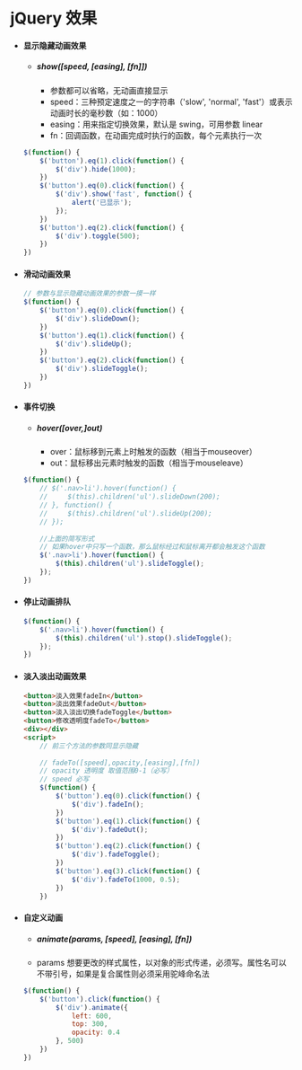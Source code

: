 # jQuery 效果

- #### 显示隐藏动画效果

  - ##### show([speed, [easing], [fn]])

    - 参数都可以省略，无动画直接显示
    - speed：三种预定速度之一的字符串（'slow', 'normal', 'fast'）或表示动画时长的毫秒数（如：1000）
    - easing：用来指定切换效果，默认是 swing，可用参数 linear
    - fn：回调函数，在动画完成时执行的函数，每个元素执行一次

  ```js
  $(function() {
      $('button').eq(1).click(function() {
          $('div').hide(1000);
      })
      $('button').eq(0).click(function() {
          $('div').show('fast', function() {
              alert('已显示');
          });
      })
      $('button').eq(2).click(function() {
          $('div').toggle(500);
      })
  })
  ```

  

- #### 滑动动画效果

  ```js
  // 参数与显示隐藏动画效果的参数一摸一样
  $(function() {
      $('button').eq(0).click(function() {
          $('div').slideDown();
      })
      $('button').eq(1).click(function() {
          $('div').slideUp();
      })
      $('button').eq(2).click(function() {
          $('div').slideToggle();
      })
  })
  ```

  

- #### 事件切换

  - ##### hover([over,]out)

    - over：鼠标移到元素上时触发的函数（相当于mouseover）
    - out：鼠标移出元素时触发的函数（相当于mouseleave）

  ```js
  $(function() {
      // $('.nav>li').hover(function() {
      //     $(this).children('ul').slideDown(200);
      // }, function() {
      //     $(this).children('ul').slideUp(200);
      // });
    
      //上面的简写形式
      // 如果hover中只写一个函数，那么鼠标经过和鼠标离开都会触发这个函数
      $('.nav>li').hover(function() {
          $(this).children('ul').slideToggle();
      });
  })
  ```

  

- #### 停止动画排队

  ```js
  $(function() {
      $('.nav>li').hover(function() {
          $(this).children('ul').stop().slideToggle();
      });
  })
  ```

  

- #### 淡入淡出动画效果

  ```html
  <button>淡入效果fadeIn</button>
  <button>淡出效果fadeOut</button>
  <button>淡入淡出切换fadeToggle</button>
  <button>修改透明度fadeTo</button>
  <div></div>
  <script>
      // 前三个方法的参数同显示隐藏
    
      // fadeTo([speed],opacity,[easing],[fn])
      // opacity 透明度 取值范围0-1（必写）
      // speed 必写
      $(function() {
          $('button').eq(0).click(function() {
              $('div').fadeIn();
          })
          $('button').eq(1).click(function() {
              $('div').fadeOut();
          })
          $('button').eq(2).click(function() {
              $('div').fadeToggle();
          })
          $('button').eq(3).click(function() {
              $('div').fadeTo(1000, 0.5);
          })
      })
  ```

  

- #### 自定义动画

  - ##### animate(params, [speed], [easing], [fn])

  - params 想要更改的样式属性，以对象的形式传递，必须写。属性名可以不带引号，如果是复合属性则必须采用驼峰命名法

  ```js
  $(function() {
      $('button').click(function() {
          $('div').animate({
              left: 600,
              top: 300,
              opacity: 0.4
          }, 500)
      })
  })
  ```

  